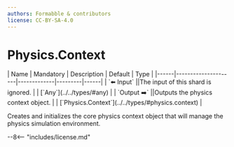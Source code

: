```yaml
---
authors: Formabble & contributors
license: CC-BY-SA-4.0
---
```



# Physics.Context

<div class="sh-parameters" markdown="1">
| Name | Mandatory | Description | Default | Type |
|------|---------------------|-------------|---------|------|
| `⬅️ Input` ||The input of this shard is ignored. | | [`Any`](../../types/#any) |
| `Output ➡️` ||Outputs the physics context object. | | [`Physics.Context`](../../types/#physics.context) |

</div>

Creates and initializes the core physics context object that will manage the physics simulation environment.

--8<-- "includes/license.md"

